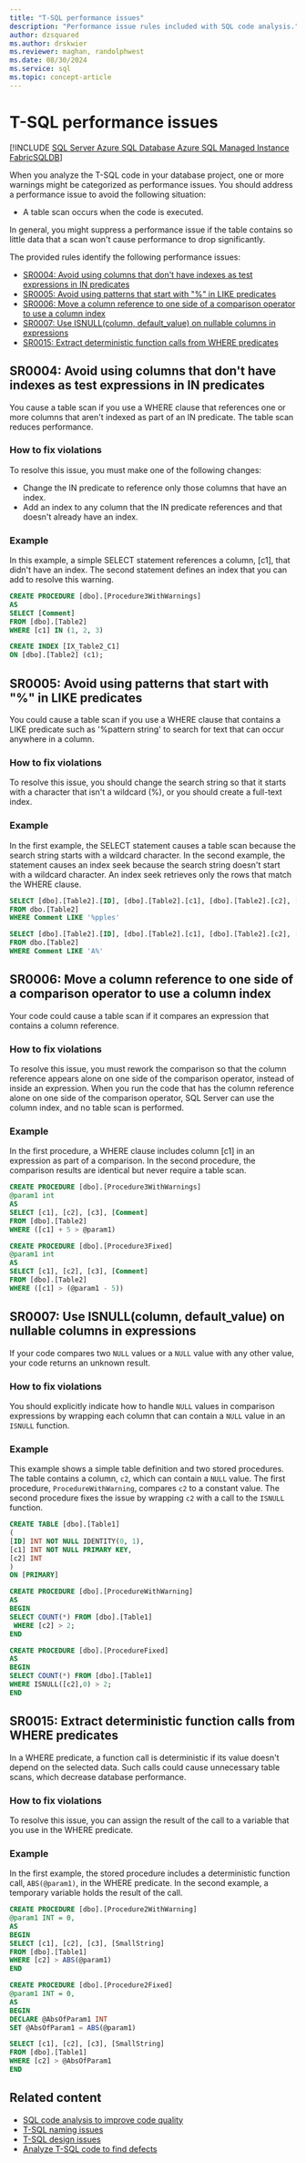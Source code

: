 ```yaml
---
title: "T-SQL performance issues"
description: "Performance issue rules included with SQL code analysis."
author: dzsquared
ms.author: drskwier
ms.reviewer: maghan, randolphwest
ms.date: 08/30/2024
ms.service: sql
ms.topic: concept-article
---
```


# T-SQL performance issues

[!INCLUDE [SQL Server Azure SQL Database Azure SQL Managed Instance FabricSQLDB](../../../../includes/applies-to-version/sql-asdb-asdbmi-fabricsqldb.md)]

When you analyze the T-SQL code in your database project, one or more warnings might be categorized as performance issues. You should address a performance issue to avoid the following situation:

- A table scan occurs when the code is executed.

In general, you might suppress a performance issue if the table contains so little data that a scan won't cause performance to drop significantly.

The provided rules identify the following performance issues:

- [SR0004: Avoid using columns that don't have indexes as test expressions in IN predicates](#sr0004-avoid-using-columns-that-dont-have-indexes-as-test-expressions-in-in-predicates)
- [SR0005: Avoid using patterns that start with "%" in LIKE predicates](#sr0005-avoid-using-patterns-that-start-with--in-like-predicates)
- [SR0006: Move a column reference to one side of a comparison operator to use a column index](#sr0006-move-a-column-reference-to-one-side-of-a-comparison-operator-to-use-a-column-index)
- [SR0007: Use ISNULL(column, default_value) on nullable columns in expressions](#sr0007-use-isnullcolumn-default_value-on-nullable-columns-in-expressions)
- [SR0015: Extract deterministic function calls from WHERE predicates](#sr0015-extract-deterministic-function-calls-from-where-predicates)

## SR0004: Avoid using columns that don't have indexes as test expressions in IN predicates

You cause a table scan if you use a WHERE clause that references one or more columns that aren't indexed as part of an IN predicate. The table scan reduces performance.

### How to fix violations

To resolve this issue, you must make one of the following changes:

- Change the IN predicate to reference only those columns that have an index.
- Add an index to any column that the IN predicate references and that doesn't already have an index.

### Example

In this example, a simple SELECT statement references a column, [c1], that didn't have an index. The second statement defines an index that you can add to resolve this warning.

```sql
CREATE PROCEDURE [dbo].[Procedure3WithWarnings]
AS
SELECT [Comment]
FROM [dbo].[Table2]
WHERE [c1] IN (1, 2, 3)

CREATE INDEX [IX_Table2_C1]
ON [dbo].[Table2] (c1);
```

## SR0005: Avoid using patterns that start with "%" in LIKE predicates

You could cause a table scan if you use a WHERE clause that contains a LIKE predicate such as '%pattern string' to search for text that can occur anywhere in a column.

### How to fix violations

To resolve this issue, you should change the search string so that it starts with a character that isn't a wildcard (%), or you should create a full-text index.

### Example

In the first example, the SELECT statement causes a table scan because the search string starts with a wildcard character. In the second example, the statement causes an index seek because the search string doesn't start with a wildcard character. An index seek retrieves only the rows that match the WHERE clause.

```sql
SELECT [dbo].[Table2].[ID], [dbo].[Table2].[c1], [dbo].[Table2].[c2], [dbo].[Table2].[c3], [dbo].[Table2].[Comment]
FROM dbo.[Table2]
WHERE Comment LIKE '%pples'

SELECT [dbo].[Table2].[ID], [dbo].[Table2].[c1], [dbo].[Table2].[c2], [dbo].[Table2].[c3], [dbo].[Table2].[Comment]
FROM dbo.[Table2]
WHERE Comment LIKE 'A%'
```

## SR0006: Move a column reference to one side of a comparison operator to use a column index

Your code could cause a table scan if it compares an expression that contains a column reference.

### How to fix violations

To resolve this issue, you must rework the comparison so that the column reference appears alone on one side of the comparison operator, instead of inside an expression. When you run the code that has the column reference alone on one side of the comparison operator, SQL Server can use the column index, and no table scan is performed.

### Example

In the first procedure, a WHERE clause includes column [c1] in an expression as part of a comparison. In the second procedure, the comparison results are identical but never require a table scan.

```sql
CREATE PROCEDURE [dbo].[Procedure3WithWarnings]
@param1 int
AS
SELECT [c1], [c2], [c3], [Comment]
FROM [dbo].[Table2]
WHERE ([c1] + 5 > @param1)

CREATE PROCEDURE [dbo].[Procedure3Fixed]
@param1 int
AS
SELECT [c1], [c2], [c3], [Comment]
FROM [dbo].[Table2]
WHERE ([c1] > (@param1 - 5))
```

## SR0007: Use ISNULL(column, default_value) on nullable columns in expressions

If your code compares two `NULL` values or a `NULL` value with any other value, your code returns an unknown result.

### How to fix violations

You should explicitly indicate how to handle `NULL` values in comparison expressions by wrapping each column that can contain a `NULL` value in an `ISNULL` function.

### Example

This example shows a simple table definition and two stored procedures. The table contains a column, `c2`, which can contain a `NULL` value. The first procedure, `ProcedureWithWarning`, compares `c2` to a constant value. The second procedure fixes the issue by wrapping `c2` with a call to the `ISNULL` function.

```sql
CREATE TABLE [dbo].[Table1]
(
[ID] INT NOT NULL IDENTITY(0, 1),
[c1] INT NOT NULL PRIMARY KEY,
[c2] INT
)
ON [PRIMARY]

CREATE PROCEDURE [dbo].[ProcedureWithWarning]
AS
BEGIN
SELECT COUNT(*) FROM [dbo].[Table1]
 WHERE [c2] > 2;
END

CREATE PROCEDURE [dbo].[ProcedureFixed]
AS
BEGIN
SELECT COUNT(*) FROM [dbo].[Table1]
WHERE ISNULL([c2],0) > 2;
END
```

## SR0015: Extract deterministic function calls from WHERE predicates

In a WHERE predicate, a function call is deterministic if its value doesn't depend on the selected data. Such calls could cause unnecessary table scans, which decrease database performance.

### How to fix violations

To resolve this issue, you can assign the result of the call to a variable that you use in the WHERE predicate.

### Example

In the first example, the stored procedure includes a deterministic function call, `ABS(@param1)`, in the WHERE predicate. In the second example, a temporary variable holds the result of the call.

```sql
CREATE PROCEDURE [dbo].[Procedure2WithWarning]
@param1 INT = 0,
AS
BEGIN
SELECT [c1], [c2], [c3], [SmallString]
FROM [dbo].[Table1]
WHERE [c2] > ABS(@param1)
END

CREATE PROCEDURE [dbo].[Procedure2Fixed]
@param1 INT = 0,
AS
BEGIN
DECLARE @AbsOfParam1 INT
SET @AbsOfParam1 = ABS(@param1)

SELECT [c1], [c2], [c3], [SmallString]
FROM [dbo].[Table1]
WHERE [c2] > @AbsOfParam1
END
```

## Related content

- [SQL code analysis to improve code quality](sql-code-analysis.md)
- [T-SQL naming issues](t-sql-naming-issues.md)
- [T-SQL design issues](t-sql-design-issues.md)
- [Analyze T-SQL code to find defects](../../howto/analyze-t-sql-code-to-find-defects.md)
